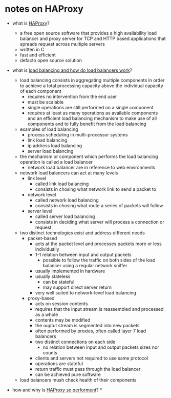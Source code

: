# notes on HAProxy

* what is [HAProxy](https://en.wikipedia.org/wiki/HAProxy)?
  * a free open source software that provides a high availability load balancer and proxy server for TCP and HTTP based applications that spreads request across multiple servers
  * written in C
  * fast and efficient
  * defacto open source solution

* what is [load balancing and how do load balancers work](http://cbonte.github.io/haproxy-dconv/1.7/intro.html#chapter-2)?
  * load balancing consists in aggregating multiple components in order to achieve a total processing capacity above the individual capacity of each component
    * requires no intervention from the end user
    * must be scalable
    * single operations are still performed on a single component
    * requires at least as many operations as available components and an efficient load balancing mechanism to make use of all components and to fully benefit from the load balancing
  * examples of load balancing
    * process scheduling in multi-processor systems
    * link load balancing
    * ip address load balancing
    * server load balancing
  * the mechanism or component which performs the load balancing operation is called a load balancer
    * network load balancer are in reference to web environments
  * network load balancers can act at many levels 
    * link level
      * called link load balancing
      * consists in chosing what network link to send a packet to
    * network level
      * called network load balancing
      * consists in chosing what route a series of packets will follow
    * server level
      * called server load balancing
      * consists in deciding what server will process a connection or request
  * two distinct technologies exist and address different needs
    * packet-based
      * acts at the packet level and processes packets more or less individually
      * 1-1 relation between input and output packets
        * possible to follow the traffic on both sides of the load balancer using a regular network sniffer
      * usually implemented in hardware
      * usually stateless 
        * can be stateful
        * may support direct server return
      * very well suited to network-level load balancing
    * proxy-based
      * acts on session contents
      * requires that the input stream is reassembled and processed as a whole
      * contents may be modified
      * the ouptut stream is segmented into new packets
      * often performed by proxies, often called layer 7 load balancers
      * two distinct connections on each side
        * no relation between input and output packets sizes nor counts
      * clients and servers not required to use same protocol
      * operations are stateful
      * return traffic must pass through the load balancer 
      * can be achieved pure software
  * load balancers mush check health of their components


* how and why is [HAProxy so performent](http://www.haproxy.org/#perf)?
  * 
